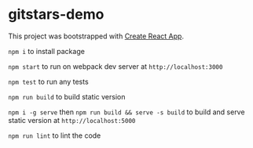 # gitstars-demo

This project was bootstrapped with [Create React App](https://github.com/facebook/create-react-app).

`npm i` to install package

`npm start` to run on webpack dev server at `http://localhost:3000`

`npm test` to run any tests

`npm run build` to build static version

`npm i -g serve` then `npm run build && serve -s build` to build and serve static version at `http://localhost:5000`

`npm run lint` to lint the code

